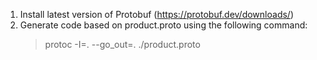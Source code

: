 1. Install latest version of Protobuf (https://protobuf.dev/downloads/)  
2. Generate code based on product.proto using the following command:  
    > protoc -I=. --go_out=. ./product.proto
